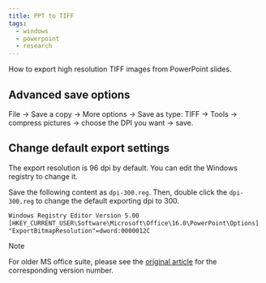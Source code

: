 ```yaml
---
title: PPT to TIFF
tags:
  - windows
  - powerpoint
  - research
---
```


How to export high resolution TIFF images from PowerPoint slides.

## Advanced save options

File -> Save a copy -> More options -> Save as type: TIFF -> Tools -> compress pictures -> choose the DPI you want -> save.

## Change default export settings

The export resolution is 96 dpi by default. You can edit the Windows registry to change it.

Save the following content as `dpi-300.reg`. Then, double click the `dpi-300.reg` to change the default exporting dpi to 300.

```txt
Windows Registry Editor Version 5.00
[HKEY_CURRENT_USER\Software\Microsoft\Office\16.0\PowerPoint\Options]
"ExportBitmapResolution"=dword:0000012C
```

> [!note]
> For older MS office suite, please see the [original article](https://learn.microsoft.com/en-us/office/troubleshoot/powerpoint/change-export-slide-resolution) for the corresponding version number.

